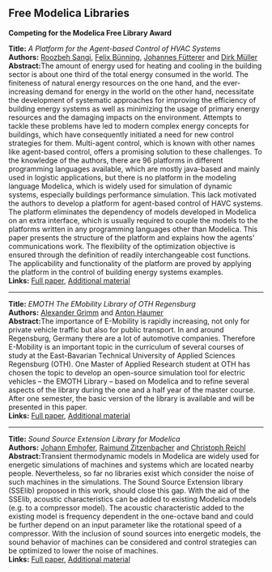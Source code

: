 <h2>Free Modelica Libraries</h2>
<p><b>Competing for the Modelica Free Library Award</b></p><p>
<b>Title:</b> <i> A Platform for the Agent-based Control of HVAC Systems </i> <br />
<b>Authors:</b> <a href="../authors/author_236.html">Roozbeh Sangi</a>, <a href="../authors/author_37.html">Felix Bünning</a>, <a href="../authors/author_77.html">Johannes Fütterer</a> and <a href="../authors/author_187.html">Dirk Müller</a><br />
<b>Abstract:</b>The amount of energy used for heating and cooling in the building sector is about one third of the total energy consumed in the world. The finiteness of natural energy resources on the one hand, and the ever-increasing demand for energy in the world on the other hand, necessitate the development of systematic approaches for improving the efficiency of building energy systems as well as minimizing the usage of primary energy resources and the damaging impacts on the environment. Attempts to tackle these problems have led to modern complex energy concepts for buildings, which have consequently initiated a need for new control strategies for them. Multi-agent control, which is known with other names like agent-based control, offers a promising solution to these challenges. To the knowledge of the authors, there are 96 platforms in different programming languages available, which are mostly java-based and mainly used in logistic applications, but there is no platform in the modeling language Modelica, which is widely used for simulation of dynamic systems, especially buildings performance simulation. This lack motivated the authors to develop a platform for agent-based control of HAVC systems. The platform eliminates the dependency of models developed in Modelica on an extra interface, which is usually required to couple the models to the platforms written in any programming languages other than Modelica. This paper presents the structure of the platform and explains how the agents' communications work. The flexibility of the optimization objective is ensured through the definition of readily interchangeable cost functions. The applicability and functionality of the platform are proved by applying the platform in the control of building energy systems examples.<br />
<b>Links:</b> <a href="../submissions/ecp17132799_SangiBunningFuttererMuller.pdf">Full paper</a>, <a href="../attachments/attachment_89.zip">Additional material</a></p>
<hr />
<p>
<b>Title:</b> <i> EMOTH The EMobility Library of OTH Regensburg </i> <br />
<b>Authors:</b> <a href="../authors/author_95.html">Alexander Grimm</a> and <a href="../authors/author_102.html">Anton Haumer</a><br />
<b>Abstract:</b>The importance of E-Mobility is rapidly increasing, not only for private vehicle traffic but also for public transport. In and around Regensburg, Germany there are a lot of automotive companies. Therefore E-Mobility is an important topic in the curriculum of several courses of study at the East-Bavarian Technical University of Applied Sciences Regensburg (OTH).
One Master of Applied Research student at OTH has chosen the topic to develop an open-source simulation tool for electric vehicles – the EMOTH Library – based on Modelica and to refine several aspects of the library during the one and a half year of the master course.
After one semester, the basic version of the library is available and will be presented in this paper.<br />
<b>Links:</b> <a href="../submissions/ecp17132285_GrimmHaumer.pdf">Full paper</a>, <a href="../attachments/attachment_31.zip">Additional material</a></p>
<hr />
<p>
<b>Title:</b> <i> Sound Source Extension Library for Modelica </i> <br />
<b>Authors:</b> <a href="../authors/author_66.html">Johann Emhofer</a>, <a href="../authors/author_307.html">Raimund Zitzenbacher</a> and <a href="../authors/author_226.html">Christoph Reichl</a><br />
<b>Abstract:</b>Transient thermodynamic models in Modelica are widely
used for energetic simulations of machines and systems
which are located nearby people. Nevertheless, so far no
libraries exist which consider the noise of such machines
in the simulations. The Sound Source Extension library
(SSElib) proposed in this work, should close this gap.
With the aid of the SSElib, acoustic characteristics can be
added to existing Modelica models (e.g. to a compressor
model). The acoustic characteristic added to the existing
model is frequency dependent in the one-octave band and
could be further depend on an input parameter like the
rotational speed of a compressor. With the inclusion of
sound sources into energetic models, the sound behavior
of machines can be considered and control strategies can
be optimized to lower the noise of machines.<br />
<b>Links:</b> <a href="../submissions/ecp17132605_EmhoferZitzenbacherReichl.pdf">Full paper</a>, <a href="../attachments/attachment_69.zip">Additional material</a></p>